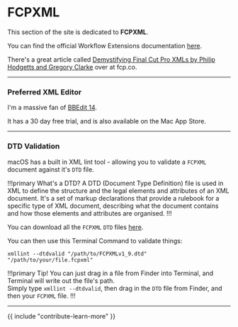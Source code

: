 # FCPXML

This section of the site is dedicated to **FCPXML**.

You can find the official Workflow Extensions documentation [here](https://developer.apple.com/documentation/professional_video_applications/fcpxml_reference?language=objc).

There's a great article called [Demystifying Final Cut Pro XMLs by Philip Hodgetts and Gregory Clarke](https://fcp.co/final-cut-pro/tutorials/1912-demystifying-final-cut-pro-xmls-by-philip-hodgetts-and-gregory-clarke) over at fcp.co.

---

### Preferred XML Editor

I'm a massive fan of [BBEdit 14](https://www.barebones.com/products/bbedit/).

It has a 30 day free trial, and is also available on the Mac App Store.

---

### DTD Validation

macOS has a built in XML lint tool - allowing you to validate a `FCPXML` document against it's `DTD` file.

!!!primary What's a DTD?
A DTD (Document Type Definition) file is used in XML to define the structure and the legal elements and attributes of an XML document. It's a set of markup declarations that provide a rulebook for a specific type of XML document, describing what the document contains and how those elements and attributes are organised.
!!!

You can download all the `FCPXML` `DTD` files [here](https://github.com/CommandPost/CommandPost/tree/develop/src/extensions/cp/apple/fcpxml/dtd).

You can then use this Terminal Command to validate things:

```
xmllint --dtdvalid "/path/to/FCPXMLv1_9.dtd" "/path/to/your/file.fcpxml"
```

!!!primary Tip!
You can just drag in a file from Finder into Terminal, and Terminal will write out the file's path.<br />
Simply type `xmllint --dtdvalid`, then drag in the `DTD` file from Finder, and then your `FCPXML` file.
!!!

---

{{ include "contribute-learn-more" }}